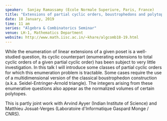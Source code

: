 ```yaml
---
speaker:  Sanjay Ramassamy (Ecole Normale Superiure, Paris, France)
title: "Extensions of partial cyclic orders, boustrophedons and polytopes"
date: 18 January, 2019
time: 11 am
series: "Algebra & Combinatorics Seminar"
venue: LH-1, Mathematics Department
website: http://www.math.iisc.ac.in/~khare/algcomb18-19.html
---
```


While the enumeration of linear extensions of a given poset is a well-studied
question, its cyclic counterpart (enumerating extensions to total cyclic
orders of a given partial cyclic order) has been subject to very little
investigation. In this talk I will introduce some classes of partial cyclic
orders for which this enumeration problem is tractable. Some cases require
the use of a multidimensional version of the classical boustrophedon
construction (a.k.a. Seidel-Entringer-Arnold triangle). The integers arising
from these enumerative questions also appear as the normalized volumes of
certain polytopes.

This is partly joint work with Arvind Ayyer (Indian Institute of Science)
and Matthieu Josuat-Verges (Laboratoire d'Informatique Gaspard Monge / CNRS).
